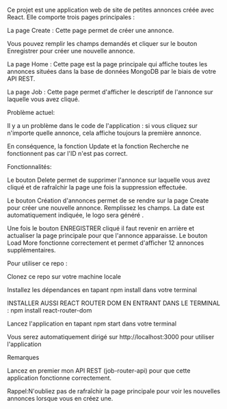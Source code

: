 Ce projet est une application web de site de petites annonces créée avec React. Elle comporte trois pages principales :


La page Create : Cette page permet de créer une annonce.

 Vous pouvez remplir les champs demandés et cliquer sur le bouton Enregistrer pour créer une nouvelle annonce.
 

La page Home : Cette page est la page principale qui affiche toutes les annonces situées dans la base de données MongoDB par le biais de votre API REST.


La page Job : Cette page permet d'afficher le descriptif de l'annonce sur laquelle vous avez cliqué.



Problème actuel:

Il y a un problème dans le code de l'application : si vous cliquez sur n'importe quelle annonce, cela affiche toujours la première annonce.

 En conséquence, la fonction Update et la fonction Recherche ne fonctionnent pas car l'ID n'est pas correct.
 
 

Fonctionnalités:

Le bouton Delete permet de supprimer l'annonce sur laquelle vous avez cliqué et de rafraîchir la page une fois la suppression effectuée.

Le bouton Création d'annonces permet de se rendre sur la page Create pour créer une nouvelle annonce. Remplissez les champs. La date est automatiquement indiquée, le logo sera généré .

Une fois le bouton ENREGISTRER cliqué il faut revenir en arrière et actualiser la page principale pour que l'annonce apparaisse.
Le bouton Load More fonctionne correctement et permet d'afficher 12 annonces supplémentaires.


Pour utiliser ce repo :

Clonez ce repo sur votre machine locale

Installez les dépendances en tapant npm install dans votre terminal

INSTALLER AUSSI REACT ROUTER DOM EN ENTRANT DANS LE TERMINAL : npm install react-router-dom

Lancez l'application en tapant npm start dans votre terminal

Vous serez automatiquement dirigé sur http://localhost:3000 pour utiliser l'application

Remarques

Lancez en premier mon API REST (job-router-api) pour que cette application fonctionne correctement.


Rappel:N'oubliez pas de rafraîchir la page principale pour voir les nouvelles annonces lorsque vous en créez une.
